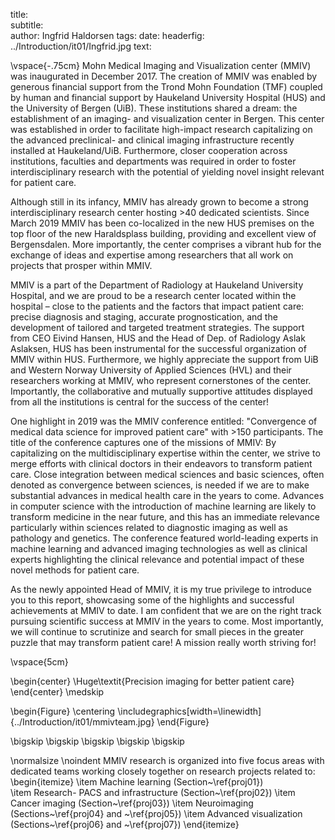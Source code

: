 title:  
subtitle:  
author: Ingfrid Haldorsen
tags: 
date:
headerfig: ../Introduction/it01/Ingfrid.jpg
text:

\vspace{-.75cm}
Mohn Medical Imaging and Visualization center (MMIV) was inaugurated in December 2017. The creation of MMIV was enabled by generous financial support from the Trond Mohn Foundation (TMF) coupled by human and financial support by Haukeland University Hospital (HUS) and the University of Bergen (UiB). These institutions shared a dream: the establishment of an imaging- and visualization center in Bergen. This center was established in order to facilitate high-impact research capitalizing on the advanced preclinical- and clinical imaging infrastructure recently installed at Haukeland/UiB. Furthermore, closer cooperation across institutions, faculties and departments was required in order to foster interdisciplinary research with the potential of yielding novel insight relevant for patient care.

Although still in its infancy, MMIV has already grown to become a strong interdisciplinary research center hosting >40 dedicated scientists. Since March 2019 MMIV has been co-localized in the new HUS premises on the top floor of the new Haraldsplass building, providing and excellent view of Bergensdalen. More importantly, the center comprises a vibrant hub for the exchange of ideas and expertise among researchers that all work on projects that prosper within MMIV.

MMIV is a part of the Department of Radiology at Haukeland University Hospital, and we are proud to be a research center located within the hospital – close to the patients and the factors that impact patient care: precise diagnosis and staging, accurate prognostication, and the development of tailored and targeted treatment strategies. The support from CEO Eivind Hansen, HUS and the Head of Dep. of Radiology Aslak Aslaksen, HUS has been instrumental for the successful organization of MMIV within HUS. Furthermore, we highly appreciate the support from UiB and Western Norway University of Applied Sciences (HVL) and their researchers working at MMIV, who represent cornerstones of the center. Importantly, the collaborative and mutually supportive attitudes displayed from all the institutions is central for the success of the center!

One highlight in 2019 was the MMIV conference entitled: "Convergence of medical data science for improved patient care" with >150 participants. The title of the conference captures one of the missions of MMIV: By capitalizing on the multidisciplinary expertise within the center, we strive to merge efforts with clinical doctors in their endeavors to transform patient care. Close integration between medical sciences and basic sciences, often denoted as convergence between sciences, is needed if we are to make substantial advances in medical health care in the years to come. Advances in computer science with the introduction of machine learning are likely to transform medicine in the near future, and this has an immediate relevance particularly within sciences related to diagnostic imaging as well as pathology and genetics. The conference featured world-leading experts in machine learning and advanced imaging technologies as well as clinical experts highlighting the clinical relevance and potential impact of these novel methods for patient care.

As the newly appointed Head of MMIV, it is my true privilege to introduce you to this report, showcasing some of the highlights and successful achievements at MMIV to date. I am confident that we are on the right track pursuing scientific success at MMIV in the years to come. Most importantly, we will continue to scrutinize and search for small pieces in the greater puzzle that may transform patient care! A mission really worth striving for!

\vspace{5cm}

\begin{center} \Huge\textit{Precision imaging for better patient care}
\end{center} 
\medskip


\begin{Figure}
    \centering
	\includegraphics[width=\linewidth]{../Introduction/it01/mmivteam.jpg}
\end{Figure}

\bigskip
\bigskip
\bigskip
\bigskip
\bigskip

\normalsize
\noindent
MMIV research is organized into five focus areas with dedicated teams working closely together on research projects related to: 
\begin{itemize}
\item Machine learning (Section~\ref{proj01})  
\item Research- PACS and infrastructure (Section~\ref{proj02}) 
\item Cancer imaging (Section~\ref{proj03}) 
\item Neuroimaging (Sections~\ref{proj04} and ~\ref{proj05}) 
\item Advanced visualization (Sections~\ref{proj06} and ~\ref{proj07}) 
\end{itemize}